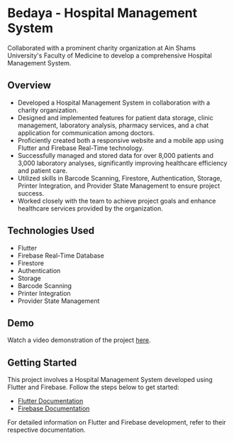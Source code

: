 # Bedaya - Hospital Management System 

Collaborated with a prominent charity organization at Ain Shams University's Faculty of Medicine to develop a comprehensive Hospital Management System.

## Overview

- Developed a Hospital Management System in collaboration with a charity organization.
- Designed and implemented features for patient data storage, clinic management, laboratory analysis, pharmacy services, and a chat application for communication among doctors.
- Proficiently created both a responsive website and a mobile app using Flutter and Firebase Real-Time technology.
- Successfully managed and stored data for over 8,000 patients and 3,000 laboratory analyses, significantly improving healthcare efficiency and patient care.
- Utilized skills in Barcode Scanning, Firestore, Authentication, Storage, Printer Integration, and Provider State Management to ensure project success.
- Worked closely with the team to achieve project goals and enhance healthcare services provided by the organization.

## Technologies Used

- Flutter
- Firebase Real-Time Database
- Firestore
- Authentication
- Storage
- Barcode Scanning
- Printer Integration
- Provider State Management


## Demo

Watch a video demonstration of the project [here](https://drive.google.com/file/d/1TBApEQJWO0oG1TK4tqbnPA5LCDfZ1Svl/view?usp=sharing).

## Getting Started

This project involves a Hospital Management System developed using Flutter and Firebase. Follow the steps below to get started:

- [Flutter Documentation](https://flutter.dev/docs)
- [Firebase Documentation](https://firebase.google.com/docs)

For detailed information on Flutter and Firebase development, refer to their respective documentation.
